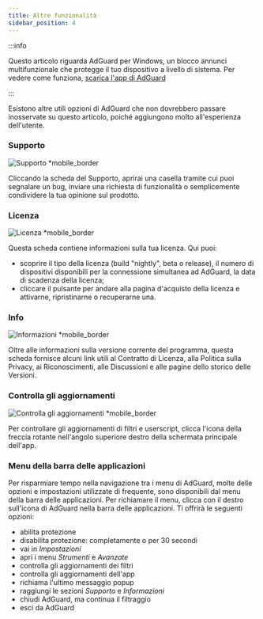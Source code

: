 ```yaml
---
title: Altre funzionalità
sidebar_position: 4
---
```


:::info

Questo articolo riguarda AdGuard per Windows, un blocco annunci multifunzionale che protegge il tuo dispositivo a livello di sistema. Per vedere come funziona, [scarica l'app di AdGuard](https://agrd.io/download-kb-adblock)

:::

Esistono altre utili opzioni di AdGuard che non dovrebbero passare inosservate su questo articolo, poiché aggiungono molto all'esperienza dell'utente.

### Supporto

![Supporto \*mobile\_border](https://cdn.adtidy.org/content/kb/ad_blocker/windows/overview/support.png)

Cliccando la scheda del Supporto, aprirai una casella tramite cui puoi segnalare un bug, inviare una richiesta di funzionalità o semplicemente condividere la tua opinione sul prodotto.

### Licenza

![Licenza \*mobile\_border](https://cdn.adtidy.org/content/kb/ad_blocker/windows/overview/license.png)

Questa scheda contiene informazioni sulla tua licenza. Qui puoi:

- scoprire il tipo della licenza (build "nightly", beta o release), il numero di dispositivi disponibili per la connessione simultanea ad AdGuard, la data di scadenza della licenza;
- cliccare il pulsante per andare alla pagina d'acquisto della licenza e attivarne, ripristinarne o recuperarne una.

### Info

![Informazioni \*mobile\_border](https://cdn.adtidy.org/content/kb/ad_blocker/windows/overview/about.png)

Oltre alle informazioni sulla versione corrente del programma, questa scheda fornisce alcuni link utili al Contratto di Licenza, alla Politica sulla Privacy, ai Riconoscimenti, alle Discussioni e alle pagine dello storico delle Versioni.

### Controlla gli aggiornamenti

![Controlla gli aggiornamenti \*mobile\_border](https://cdn.adtidy.org/content/kb/ad_blocker/windows/overview/check-updates.png)

Per controllare gli aggiornamenti di filtri e userscript, clicca l'icona della freccia rotante nell'angolo superiore destro della schermata principale dell'app.

### Menu della barra delle applicazioni

Per risparmiare tempo nella navigazione tra i menu di AdGuard, molte delle opzioni e impostazioni utilizzate di frequente, sono disponibili dal menu della barra delle applicazioni. Per richiamare il menu, clicca con il destro sull'icona di AdGuard nella barra delle applicazioni. Ti offrirà le seguenti opzioni:

- abilita protezione
- disabilita protezione: completamente o per 30 secondi
- vai in _Impostazioni_
- apri i menu _Strumenti_ e _Avanzate_
- controlla gli aggiornamenti dei filtri
- controlla gli aggiornamenti dell'app
- richiama l'ultimo messaggio popup
- raggiungi le sezioni _Supporto_ e _Informazioni_
- chiudi AdGuard, ma continua il filtraggio
- esci da AdGuard

